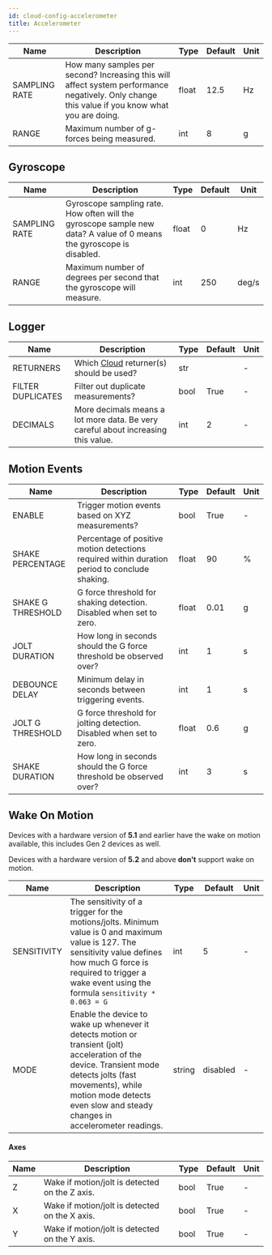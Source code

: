 ```yaml
---
id: cloud-config-accelerometer
title: Accelerometer
---
```


| Name | Description | Type | Default | Unit |
| ------ | ------ | ------ | ------ | ------ |
| SAMPLING RATE | How many samples per second? Increasing this will affect system performance negatively. Only change this value if you know what you are doing. | float | 12.5 | Hz |
| RANGE | Maximum number of g-forces being measured. | int | 8 | g |

## Gyroscope

| Name | Description | Type | Default | Unit |
| ------ | ------ | ------ | ------ | ------ |
| SAMPLING RATE | Gyroscope sampling rate. How often will the gyroscope sample new data? A value of 0 means the gyroscope is disabled. | float | 0 | Hz |
| RANGE | Maximum number of degrees per second that the gyroscope will measure. | int | 250 | deg/s |

## Logger

| Name | Description | Type | Default | Unit |
| ------ | ------ | ------ | ------ | ------ |
| RETURNERS | Which [Cloud](https://www.autopi.io/software-platform/cloud-management) returner(s) should be used? | str |  | - |
| FILTER DUPLICATES | Filter out duplicate measurements? | bool | True | - |
| DECIMALS | More decimals means a lot more data. Be very careful about increasing this value. | int | 2 | - |

## Motion Events

| Name | Description | Type | Default | Unit |
| ------ | ------ | ------ | ------ | ------ |
| ENABLE | Trigger motion events based on XYZ measurements? | bool | True | - |
| SHAKE PERCENTAGE | Percentage of positive motion detections required within duration period to conclude shaking. | float | 90 | % |
| SHAKE G THRESHOLD | G force threshold for shaking detection. Disabled when set to zero. | float | 0.01 | g |
| JOLT DURATION | How long in seconds should the G force threshold be observed over? | int | 1 | s |
| DEBOUNCE DELAY | Minimum delay in seconds between triggering events. | int | 1 | s |
| JOLT G THRESHOLD | G force threshold for jolting detection. Disabled when set to zero. | float | 0.6 | g |
| SHAKE DURATION | How long in seconds should the G force threshold be observed over? | int | 3 | s |

## Wake On Motion

Devices with a hardware version of **5.1** and earlier have the wake on motion available, this includes Gen 2 devices as well.

Devices with a hardware version of **5.2** and above **don't** support wake on motion.

| Name | Description | Type | Default | Unit |
| ------ | ------ | ------ | ------ | ------ |
| SENSITIVITY | The sensitivity of a trigger for the motions/jolts. Minimum value is 0 and maximum value is 127. The sensitivity value defines how much G force is required to trigger a wake event using the formula `sensitivity * 0.063 = G` | int | 5 | - |
| MODE | Enable the device to wake up whenever it detects motion or transient (jolt) acceleration of the device. Transient mode detects jolts (fast movements), while motion mode detects even slow and steady changes in accelerometer readings. | string | disabled | - |

#### Axes

| Name | Description | Type | Default | Unit |
| ------ | ------ | ------ | ------ | ------ |
| Z | Wake if motion/jolt is detected on the Z axis. | bool | True | - |
| X | Wake if motion/jolt is detected on the X axis. | bool | True | - |
| Y | Wake if motion/jolt is detected on the Y axis. | bool | True | - |
